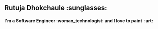   <div bgcolor="#ffff00">
   <h2><strong>Rutuja Dhokchaule&nbsp;:sunglasses:	</strong></h2>
   <h4>I'm a Software Engineer&nbsp;:woman_technologist: and I love to paint &nbsp;:art: </h4>
<!--    <h4>&emsp;&emsp;&emsp;&emsp;&emsp;&emsp;�!</h4> -->
  </div>
